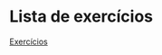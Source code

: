 # Lista de exercícios
[Exercícios](https://github.com/igorssmanoel/ola_mundo/blob/master/exercicios/README.md)
